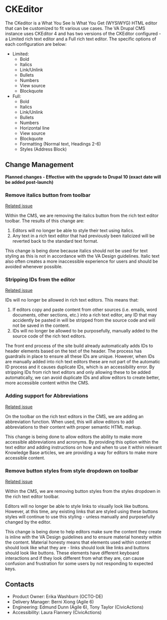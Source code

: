 # CKEditor

The CKeditor is a What You See Is What You Get (WYSIWYG) HTML editor that can be customized to fit various use cases.  The VA Drupal CMS instance uses CKEditor 4 and has two versions of the CKEditor configured - a Limited rich text editor and a Full rich text editor. The specific options of each configuration are below:
- Limited:
  - Bold
  - Italics
  - Link/Unlink
  - Bullets
  - Numbers
  - View source
  - Blockquote
- Full:
  - Bold
  - Italics
  - Link/Unlink
  - Bullets
  - Numbers
  - Horizontal line
  - View source
  - Blockquote
  - Formatting (Normal text, Headings 2-6)
  - Styles (Address Block)

## Change Management

**Planned changes - Effective with the upgrade to Drupal 10 (exact date will be added post-launch)**

### Remove italics button from toolbar
[Related issue](https://github.com/department-of-veterans-affairs/va.gov-cms/issues/13959)

Within the CMS, we are removing the italics button from the rich text editor toolbar. The results of this change are:

1. Editors will no longer be able to style their text using italics.
2. Any text in a rich text editor that had previously been italicized will be reverted back to the standard text format.

This change is being done because italics should not be used for text styling as this is not in accordance with the VA Design guidelines. Italic text also often creates a more inaccessible experience for users and should be avoided whenever possible.

### Stripping IDs from the editor
[Related issue](https://github.com/department-of-veterans-affairs/va.gov-cms/issues/14115)

IDs will no longer be allowed in rich text editors. This means that:

1. If editors copy and paste content from other sources (i.e. emails, word documents, other sections, etc.) into a rich text editor, any ID that may accidently be pasted in will be stripped from the source code and will not be saved in the content.
2. IDs will no longer be allowed to be purposefully, manually added to the source code of the rich text editors.

The front end process of the site build already automatically adds IDs to header elements based on the text of the header.  The process has guardrails in place to ensure all these IDs are unique.  However, when IDs are manually added into rich text editors these are not part of the automatic ID process and it causes duplicate IDs, which is an accessibility error. By stripping IDs from rich text editors and only allowing these to be added automatically, we can avoid duplicate IDs and allow editors to create better, more accessible content within the CMS.

### Adding support for Abbreviations
[Related issue](https://github.com/department-of-veterans-affairs/va.gov-cms/issues/14114)

On the toolbar on the rich text editors in the CMS, we are adding an abbreviation function. When used, this will allow editors to add abbreviations to their content with proper semantic HTML markup.

This change is being done to allow editors the ability to make more accessible abbreviations and acronyms. By providing this option within the text editor and adding instructions on how and when to use it within relevant Knowledge Base articles, we are providing a way for editors to make more accessible content.

### Remove button styles from style dropdown on toolbar
[Related issue](https://github.com/department-of-veterans-affairs/va.gov-cms/issues/15154)

Within the CMS, we are removing button styles from the styles dropdown in the rich text editor toolbar.

Editors will no longer be able to style links to visually look like buttons. However, at this time, any existing links that are styled using these buttons styles will continue to use this styling - unless manually and purposefully changed by the editor.

This change is being done to help editors make sure the content they create is inline with the VA Design guidelines and to ensure material honesty within the content. Material honesty means that elements used within content should look like what they are - links should look like links and buttons should look like buttons. These elements have different keyboard interactions and if they look different from what they are, can cause confusion and frustration for some users by not responding to expected keys.

## Contacts
- Product Owner: Erika Washburn (OCTO-DE)
- Delivery Manager: Berni Xiong (Agile 6)
- Engineering: Edmund Dunn (Agile 6), Tony Taylor (CivicActions)
- Accessibility: Laura Flannery (CivicActions)



